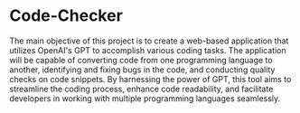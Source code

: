 # Code-Checker

The main objective of this project is to create a web-based application that utilizes OpenAI's GPT to accomplish various coding tasks. The application will be capable of converting code from one programming language to another, identifying and fixing bugs in the code, and conducting quality checks on code snippets. By harnessing the power of GPT, this tool aims to streamline the coding process, enhance code readability, and facilitate developers in working with multiple programming languages seamlessly.